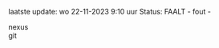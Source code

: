 laatste update: 
wo 22-11-2023  9:10   uur 
Status: FAALT - fout - 
<div class="service R">nexus</div><div class="service R">git</div>